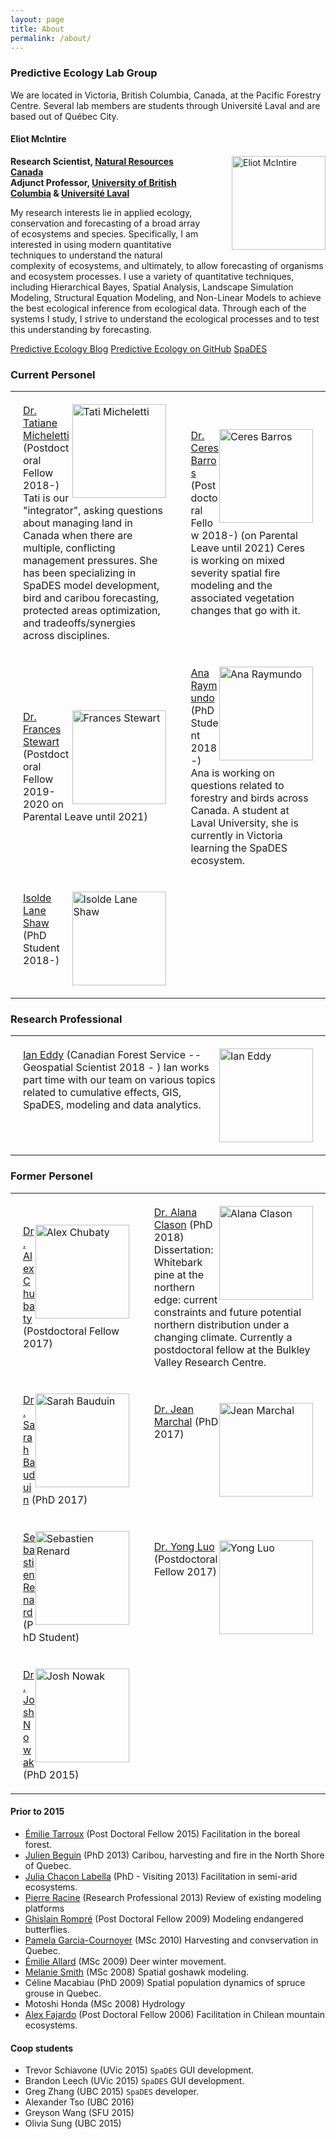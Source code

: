 ```yaml
---
layout: page
title: About
permalink: /about/
---
```

<link href="stylesheets/main.css" rel="stylesheet" />


### Predictive Ecology Lab Group

We are located in Victoria, British Columbia, Canada, at the Pacific Forestry Centre. Several lab members are students through Université Laval and are based out of Québec City.

#### Eliot McIntire  

<div style="float:right; padding:0px 0px 10px 50px;">
<img src="{{ site.baseurl }}/img/people/EliotMcIntire.jpg" alt="Eliot McIntire" width="150"/>
</div>

**Research Scientist, [Natural Resources Canada](www.nrcan.gc.ca/home)**  
**Adjunct Professor, [University of British Columbia](www.ubc.ca) & [Université Laval](www.ulaval.ca)**

<div>
My research interests lie in applied ecology, conservation and forecasting of a broad array of ecosystems and species. Specifically, I am interested in using modern quantitative techniques to understand the natural complexity of ecosystems, and ultimately, to allow forecasting of organisms and ecosystem processes. I use a variety of quantitative techniques, including Hierarchical Bayes, Spatial Analysis, Landscape Simulation Modeling, Structural Equation Modeling, and Non-Linear Models to achieve the best ecological inference from ecological data. Through each of the systems I study, I strive to understand the ecological processes and to test this understanding by forecasting.
</div>

[Predictive Ecology Blog](https://predictiveecology.org/)
[Predictive Ecology on GitHub](https://github.com/PredictiveEcology)
[SpaDES](https://spades.predictiveecology.org)

### Current Personel


<link href="stylesheets/main.css" rel="stylesheet" />

<table rules=none border="0" width="100%">
<tr>

  <td style="padding:20px 20px 20px 20px;">
    <img style="float:right" src="https://borealbirds.ualberta.ca/wp-content/uploads/sites/85/2019/07/TatiMichelleti.jpg" alt="Tati Micheletti" width="150"/>
    <a href="https://github.com/tati-micheletti/">Dr. Tatiane Micheletti</a>
  (Postdoctoral Fellow 2018-) Tati is our "integrator", asking questions about managing land in Canada when there are multiple, conflicting management pressures. She has been specializing in SpaDES model development, bird and caribou forecasting, protected areas optimization, and tradeoffs/synergies across disciplines.
  </td>

  <td style="padding:20px 20px 20px 20px;">
    <img style="float:right" src="https://i1.rgstatic.net/ii/profile.image/705102948093955-1545121051789_Q512/Ceres_Barros.jpg" alt="Ceres Barros" width="150"/>
    <a href="https://ceresbarros.wordpress.com/">Dr. Ceres Barros</a> (Postdoctoral Fellow 2018-) (on Parental Leave until 2021) Ceres is working on mixed severity spatial fire modeling and the associated vegetation changes that go with it. 
  </td>

</tr>

<tr>
  <td style="padding:20px 20px 20px 20px;">
    <img style="float:right" src="http://www.stewartresearch.ca/uploads/4/5/7/0/45702893/francesstewart_orig.jpg" alt="Frances Stewart" width="150"/>
    <a href="http://www.stewartresearch.ca/">Dr. Frances Stewart</a>
  (Postdoctoral Fellow 2019-2020 on Parental Leave until 2021)
  </td>


  <td style="padding:20px 20px 20px 20px;">
      <img style="float:right" src="https://borealbirds.ualberta.ca/wp-content/uploads/sites/85/2019/07/AnaRaymundo.jpg" alt="Ana Raymundo" width="150"/>
    <a href="https://borealbirds.ualberta.ca/2019/07/11/ana-raymundo/">Ana Raymundo</a> 
    (PhD Student 2018-)
    Ana is working on questions related to forestry and birds across Canada. A student at Laval University, she is currently in Victoria learning the SpaDES ecosystem.
  </td>

</tr>

<tr>
  <td style="padding:20px 20px 20px 20px;">
    <img style="float:right" src="https://borealbirds.ualberta.ca/wp-content/uploads/sites/85/2019/07/IsoldeLaneShaw.jpg" alt="Isolde Lane Shaw" width="150"/>
    <a href="https://borealbirds.ualberta.ca/2019/07/11/isolde-lane-shaw/">Isolde Lane Shaw</a> (PhD Student 2018-)
    
  </td>
</tr>

</table>

### Research Professional

<table rules=none border="0" width="100%">
<tr>

  <td style="padding:20px 20px 20px 20px;">
    <img style="float:right" src="https://i1.rgstatic.net/ii/profile.image/382695852003328-1468253209265_Q128/Ian_Eddy.jpg" alt="Ian Eddy" width="150"/>
    <a href="https://ca.linkedin.com/in/ian-eddy">Ian Eddy</a>
  (Canadian Forest Service -- Geospatial Scientist 2018 - ) Ian works part time with our team on various topics related to cumulative effects, GIS, SpaDES, modeling and data analytics.
  </td>
</tr>

</table>

### Former Personel

<table rules=none border="0">
<tr>

  <td style="padding:20px 20px 20px 20px;">
    <img style="float:right" src="https://friresearch.ca/sites/default/files/styles/fri_people_large/public/user-pictures/HLP_2018_07_alex-chubaty-headshot_web.jpg" alt="Alex Chubaty" width="150"/>
    <a href="https://alexchubaty.com">Dr. Alex Chubaty</a>
  (Postdoctoral Fellow 2017)
  </td>

  <td style="padding:20px 20px 20px 20px;">
    <img style="float:right" src="https://bvcentre.ca/images/made/images/uploads/people_photos/Alana_Clason_200_300.jpg" alt="Alana Clason" width="150"/>
    <a href="https://bvcentre.ca/index.php/people/bio/alana_clason1">Dr. Alana Clason</a> (PhD 2018) 
    Dissertation: Whitebark pine at the northern edge: current constraints and future potential northern distribution under a changing climate.
    Currently a postdoctoral fellow at the Bulkley Valley Research Centre.
  </td>

</tr>

<tr>
  <td style="padding:20px 20px 20px 20px;">
    <img style="float:right" src="https://www.sarahbauduin.fr/wp-content/uploads/2019/08/BauduinSarah_profil.jpg" alt="Sarah Bauduin" width="150"/>
    <a href="https://www.sarahbauduin.fr/">Dr. Sarah Bauduin</a>
  (PhD 2017)
  </td>

  <td style="padding:20px 20px 20px 20px;">
      <img style="float:right" src="https://www.wavx.ca/theme/images/faces/jean_marchal.png" alt="Jean Marchal" width="150"/>
    <a href="https://www.wavx.ca/">Dr. Jean Marchal</a> 
    (PhD 2017)
  </td>

</tr>

<tr>
  <td style="padding:20px 20px 20px 20px;">
    <img style="float:right" src="https://i1.rgstatic.net/ii/profile.image/288757442990080-1445856547205_Q512/Sebastien_Renard2.jpg" alt="Sebastien Renard" width="150"/>
    <a href="https://www.researchgate.net/profile/Sebastien_Renard2">Sebastien Renard</a> (PhD Student)
    
  </td>
  
  <td style="padding:20px 20px 20px 20px;">
    <img style="float:right" src="https://sites.google.com/a/lakeheadu.ca/yong-luo/_/rsrc/1406753393787/home/Yong.jpg" alt="Yong Luo" width="150"/>
    <a href="https://sites.google.com/a/lakeheadu.ca/yong-luo/home">Dr. Yong Luo</a> (Postdoctoral Fellow 2017)
    
  </td>
</tr>



<tr>
  <td style="padding:20px 20px 20px 20px;">
    <img style="float:right" src="https://www.cfc.umt.edu/research/lukacslab/imx/Josh%20Nowak_2018.jpg" alt="Josh Nowak" width="150"/>
    <a href="https://www.speedgoat.io/story/">Dr. Josh Nowak</a> (PhD 2015)
    
  </td>
</tr>


</table>

#### Prior to 2015

- [Émilie Tarroux](https://chaireafd.uqat.ca/chercheurs/PageIndividus_f.asp?IdCollaboration=50) (Post Doctoral Fellow 2015) Facilitation in the boreal forest.
- [Julien Beguin](http://www.cef-cfr.ca/index.php?n=Membres.JulienBeguin) (PhD 2013) Caribou, harvesting and fire in the North Shore of Quebec.
- [Julia Chacon Labella](https://www.researchgate.net/profile/Julia_Chacon-Labella/) (PhD - Visiting 2013) Facilitation in semi-arid ecosystems.
- [Pierre Racine](http://www.cef-cfr.ca/index.php?n=Membres.PierreRacine) (Research Professional 2013) Review of existing modeling platforms
- [Ghislain Rompré](http://www.cef-cfr.ca/index.php?n=Membres.GhislainRompre) (Post Doctoral Fellow 2009) Modeling endangered butterflies.
- [Pamela Garcia-Cournoyer](http://www.cef-cfr.ca/index.php?n=Membres.PamelaGarciaCournoyer) (MSc 2010) Harvesting and convservation in Quebec.
- [Émilie Allard](http://www.cef-cfr.ca/index.php?n=Membres.EmilieAllard) (MSc 2009) Deer winter movement.
- [Melanie Smith](https://ak.audubon.org/melanie-smith-science-director) (MSc 2008) Spatial goshawk modeling.
- Céline Macabiau (PhD 2009) Spatial population dynamics of spruce grouse in Quebec.
- Motoshi Honda (MSc 2008) Hydrology
- [Alex Fajardo](https://sites.google.com/site/alexfajardosite/) (Post Doctoral Fellow 2006) Facilitation in Chilean mountain ecosystems.

#### Coop students

- Trevor Schiavone (UVic 2015) `SpaDES` GUI development.
- Brandon Leech (UVic 2015) `SpaDES` GUI development.
- Greg Zhang (UBC 2015) `SpaDES` developer.
- Alexander Tso (UBC 2016)
- Greyson Wang (SFU 2015)
- Olivia Sung (UBC 2015)

